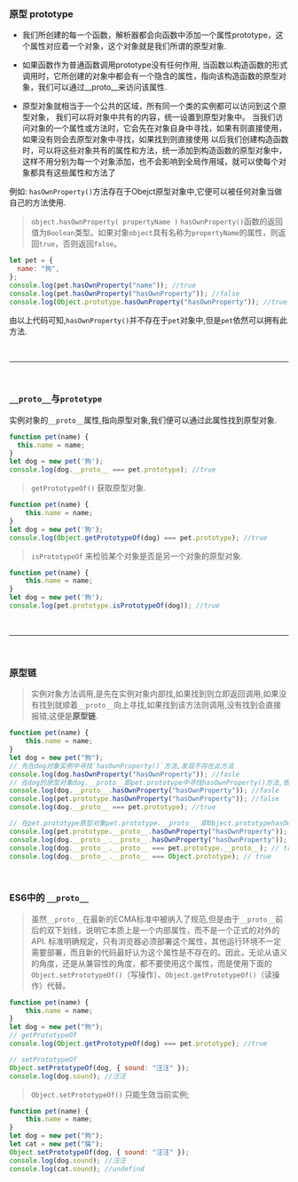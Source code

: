 
### **原型** prototype
- 我们所创建的每一个函数，解析器都会向函数中添加一个属性prototype，这个属性对应着一个对象，这个对象就是我们所谓的原型对象.

- 如果函数作为普通函数调用prototype没有任何作用, 当函数以构造函数的形式调用时，它所创建的对象中都会有一个隐含的属性，指向该构造函数的原型对象，我们可以通过__proto__来访问该属性.

- 原型对象就相当于一个公共的区域，所有同一个类的实例都可以访问到这个原型对象，
我们可以将对象中共有的内容，统一设置到原型对象中。
当我们访问对象的一个属性或方法时，它会先在对象自身中寻找，如果有则直接使用，
如果没有则会去原型对象中寻找，如果找到则直接使用
以后我们创建构造函数时，可以将这些对象共有的属性和方法，统一添加到构造函数的原型对象中，这样不用分别为每一个对象添加，也不会影响到全局作用域，就可以使每个对象都具有这些属性和方法了

例如: `hasOwnProperty()`方法存在于Obejct原型对象中,它便可以被任何对象当做自己的方法使用.
> `object.hasOwnProperty( propertyName )`
> `hasOwnProperty()`函数的返回值为`Boolean`类型。如果对象`object`具有名称为`propertyName`的属性，则返回`true`，否则返回`false`。

```javascript
let pet = {
  name: "狗",
};
console.log(pet.hasOwnProperty("name")); //true
console.log(pet.hasOwnProperty("hasOwnProperty")); //false
console.log(Object.prototype.hasOwnProperty("hasOwnProperty")); //true
```
由以上代码可知,`hasOwnProperty()`并不存在于`pet`对象中,但是`pet`依然可以拥有此方法.

&nbsp;

---

&nbsp;

### `__proto__`与`prototype`
实例对象的`__proto__`属性,指向原型对象,我们便可以通过此属性找到原型对象.

```javascript
function pet(name) {
  this.name = name;
}
let dog = new pet('狗');
console.log(dog.__proto__ === pet.prototype); //true
```

> `getPrototypeOf()` 获取原型对象.

```javascript
function pet(name) {
	this.name = name;
}
let dog = new pet('狗');
console.log(Object.getPrototypeOf(dog) === pet.prototype); //true
```

> `isPrototypeOf` 来检验某个对象是否是另一个对象的原型对象.

```javascript
function pet(name) {
	this.name = name;
}
let dog = new pet('狗');
console.log(pet.prototype.isPrototypeOf(dog)); //true
```

&nbsp;

---

&nbsp;

### **原型链**
>实例对象方法调用,是先在实例对象内部找,如果找到则立即返回调用,如果没有找到就顺着`__proto__`向上寻找,如果找到该方法则调用,没有找到会直接报错,这便是**原型链**.

```javascript
function pet(name) {
	this.name = name;
}
let dog = new pet("狗");
// 先在dog对象实例中寻找`hasOwnProperty()`方法,发现不存在此方法
console.log(dog.hasOwnProperty("hasOwnProperty")); //fasle
// 在dog的原型对象dog.__proto__即pet.prototype中寻找hasOwnProperty()方法,依然没有找到
console.log(dog.__proto__.hasOwnProperty("hasOwnProperty")); //fasle
console.log(pet.prototype.hasOwnProperty("hasOwnProperty")); //false
console.log(dog.__proto__ === pet.prototype); //true

// 在pet.prototype原型对象pet.prototype.__proto__ 即Object.prototypehasOwnProperty()方法
console.log(pet.prototype.__proto__.hasOwnProperty("hasOwnProperty")); //true
console.log(dog.__proto__.__proto__.hasOwnProperty("hasOwnProperty")); //true
console.log(dog.__proto__.__proto__ === pet.prototype.__proto__); // true
console.log(dog.__proto__.__proto__ === Object.prototype); // true
```

&nbsp;

### ES6中的 `__proto__`
>虽然`__proto__`在最新的ECMA标准中被纳入了规范,但是由于`__proto__`前后的双下划线，说明它本质上是一个内部属性，而不是一个正式的对外的 API.
标准明确规定，只有浏览器必须部署这个属性，其他运行环境不一定需要部署，而且新的代码最好认为这个属性是不存在的。因此，无论从语义的角度，还是从兼容性的角度，都不要使用这个属性，而是使用下面的`Object.setPrototypeOf()`（写操作）、`Object.getPrototypeOf()`（读操作）代替。

```javascript
function pet(name) {
	this.name = name;
}
let dog = new pet("狗");
// getPrototypeOf
console.log(Object.getPrototypeOf(dog) === pet.prototype); //true

// setPrototypeOf
Object.setPrototypeOf(dog, { sound: "汪汪" });
console.log(dog.sound); //汪汪
```

> `Object.setPrototypeOf()` 只能生效当前实例;

```javascript
function pet(name) {
	this.name = name;
}
let dog = new pet("狗");
let cat = new pet("猫");
Object.setPrototypeOf(dog, { sound: "汪汪" });
console.log(dog.sound); //汪汪
console.log(cat.sound); //undefind
```
